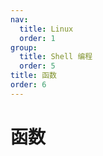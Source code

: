 ```yaml
---
nav:
  title: Linux
  order: 1
group:
  title: Shell 编程
  order: 5
title: 函数
order: 6
---
```


# 函数
